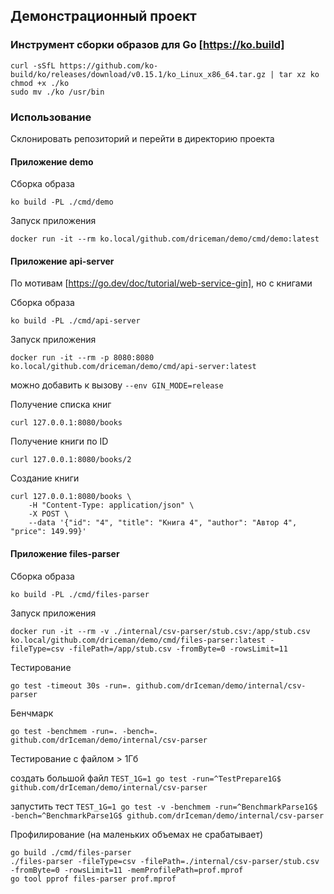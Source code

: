 ## Демонстрационный проект

### Инструмент сборки образов для Go [https://ko.build]

```
curl -sSfL https://github.com/ko-build/ko/releases/download/v0.15.1/ko_Linux_x86_64.tar.gz | tar xz ko
chmod +x ./ko
sudo mv ./ko /usr/bin
```

### Использование

Склонировать репозиторий и перейти в директорию проекта

#### Приложение demo

Сборка образа

`ko build -PL ./cmd/demo`

Запуск приложения

`docker run -it --rm ko.local/github.com/driceman/demo/cmd/demo:latest`

#### Приложение api-server

По мотивам [https://go.dev/doc/tutorial/web-service-gin], но с книгами

Сборка образа

`ko build -PL ./cmd/api-server`

Запуск приложения

`docker run -it --rm -p 8080:8080 ko.local/github.com/driceman/demo/cmd/api-server:latest`

можно добавить к вызову `--env GIN_MODE=release`

Получение списка книг

`curl 127.0.0.1:8080/books`

Получение книги по ID

`curl 127.0.0.1:8080/books/2`

Создание книги

```
curl 127.0.0.1:8080/books \
    -H "Content-Type: application/json" \
    -X POST \
    --data '{"id": "4", "title": "Книга 4", "author": "Автор 4", "price": 149.99}'
```

#### Приложение files-parser

Сборка образа

`ko build -PL ./cmd/files-parser`

Запуск приложения

`docker run -it --rm -v ./internal/csv-parser/stub.csv:/app/stub.csv ko.local/github.com/driceman/demo/cmd/files-parser:latest -fileType=csv -filePath=/app/stub.csv -fromByte=0 -rowsLimit=11`

Тестирование

`go test -timeout 30s -run=. github.com/drIceman/demo/internal/csv-parser`

Бенчмарк

`go test -benchmem -run=. -bench=. github.com/drIceman/demo/internal/csv-parser`

Тестирование с файлом > 1Гб

создать большой файл
`TEST_1G=1 go test -run=^TestPrepare1G$ github.com/drIceman/demo/internal/csv-parser`

запустить тест
`TEST_1G=1 go test -v -benchmem -run=^BenchmarkParse1G$ -bench=^BenchmarkParse1G$ github.com/drIceman/demo/internal/csv-parser`

Профилирование (на маленьких объемах не срабатывает)

```
go build ./cmd/files-parser
./files-parser -fileType=csv -filePath=./internal/csv-parser/stub.csv -fromByte=0 -rowsLimit=11 -memProfilePath=prof.mprof
go tool pprof files-parser prof.mprof
```
